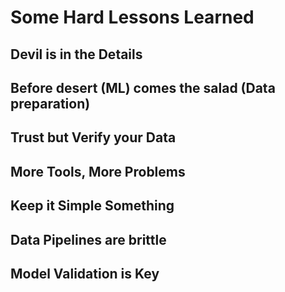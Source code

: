 # Some Hard Lessons Learned

## Devil is in the Details

## Before desert (ML) comes the salad (Data preparation)

## Trust but Verify your Data

## More Tools, More Problems

## Keep it Simple Something

## Data Pipelines are brittle

## Model Validation is Key
